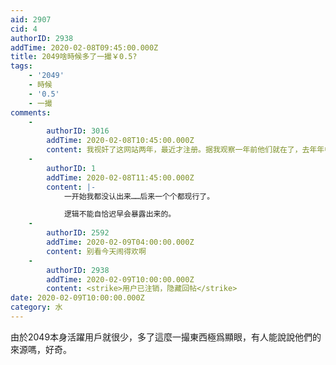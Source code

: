 ```yaml
---
aid: 2907
cid: 4
authorID: 2938
addTime: 2020-02-08T09:45:00.000Z
title: 2049啥時候多了一撮￥0.5?
tags:
    - '2049'
    - 時候
    - '0.5'
    - 一撮
comments:
    -
        authorID: 3016
        addTime: 2020-02-08T10:45:00.000Z
        content: 我视奸了这网站两年，最近才注册。据我观察一年前他们就在了，去年年中达到了几乎控评的水平，最近活动变少。同好奇来源
    -
        authorID: 1
        addTime: 2020-02-08T11:45:00.000Z
        content: |-
            一开始我都没认出来……后来一个个都现行了。

            逻辑不能自恰迟早会暴露出来的。
    -
        authorID: 2592
        addTime: 2020-02-09T04:00:00.000Z
        content: 别看今天闹得欢啊
    -
        authorID: 2938
        addTime: 2020-02-09T10:00:00.000Z
        content: <strike>用户已注销，隐藏回帖</strike>
date: 2020-02-09T10:00:00.000Z
category: 水
---
```


由於2049本身活躍用戶就很少，多了這麼一撮東西極爲顯眼，有人能說說他們的來源嗎，好奇。
